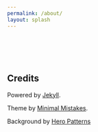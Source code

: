 ```yaml
---
permalink: /about/
layout: splash
---
```


# &nbsp;

## Credits

Powered by [Jekyll](https://github.com/jekyll).

Theme by [Minimal Mistakes](https://github.com/mmistakes/minimal-mistakes).

Background by [Hero Patterns](https://www.heropatterns.com/)
